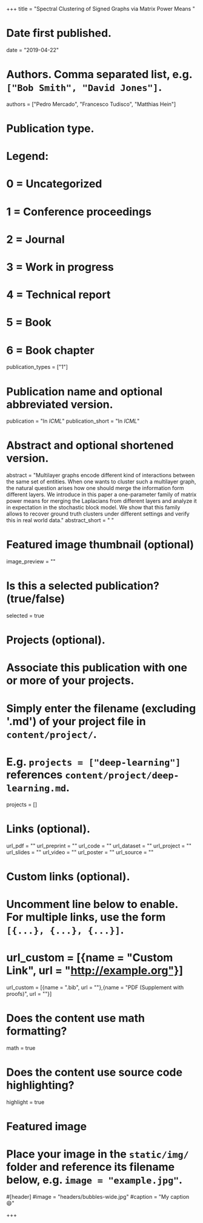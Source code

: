 +++
title = "Spectral Clustering of Signed Graphs via Matrix Power Means "

# Date first published.
date = "2019-04-22"

# Authors. Comma separated list, e.g. `["Bob Smith", "David Jones"]`.
authors = ["Pedro Mercado", "Francesco Tudisco", "Matthias Hein"]

# Publication type.
# Legend:
# 0 = Uncategorized
# 1 = Conference proceedings
# 2 = Journal
# 3 = Work in progress
# 4 = Technical report
# 5 = Book
# 6 = Book chapter
publication_types = ["1"]

# Publication name and optional abbreviated version.
publication = "In *ICML*"
publication_short = "In *ICML*"

# Abstract and optional shortened version.
abstract = "Multilayer graphs encode different kind of interactions between the same set of entities. When one wants to cluster such a multilayer graph, the natural question arises how one should merge the information form different layers. We introduce in this paper a one-parameter family of matrix power means for merging the Laplacians from different layers and analyze it in expectation in the stochastic block model. We show that this family allows to recover ground truth clusters under different settings and verify this in real world data."
abstract_short = " "

# Featured image thumbnail (optional)
image_preview = ""

# Is this a selected publication? (true/false)
selected = true

# Projects (optional).
#   Associate this publication with one or more of your projects.
#   Simply enter the filename (excluding '.md') of your project file in `content/project/`.
#   E.g. `projects = ["deep-learning"]` references `content/project/deep-learning.md`.
projects = []

# Links (optional).
url_pdf = ""
url_preprint = ""
url_code = ""
url_dataset = ""
url_project = ""
url_slides = ""
url_video = ""
url_poster = ""
url_source = ""

# Custom links (optional).
#   Uncomment line below to enable. For multiple links, use the form `[{...}, {...}, {...}]`.
# url_custom = [{name = "Custom Link", url = "http://example.org"}]
url_custom = [{name = ".bib", url = ""},{name = "PDF (Supplement with proofs)", url = ""}]

# Does the content use math formatting?
math = true

# Does the content use source code highlighting?
highlight = true

# Featured image
# Place your image in the `static/img/` folder and reference its filename below, e.g. `image = "example.jpg"`.
#[header]
#image = "headers/bubbles-wide.jpg"
#caption = "My caption 😄"

+++


